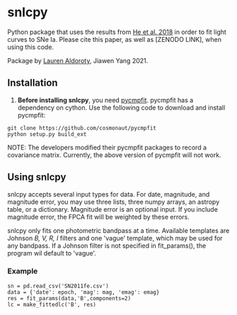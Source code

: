 # snlcpy
Python package that uses the results from [He et al. 2018](https://ui.adsabs.harvard.edu/abs/2018ApJ...857..110H/abstract) in order to fit light curves to SNe Ia. Please cite this paper, as well as [ZENODO LINK], when using this code. 

Package by [Lauren Aldoroty](https://laldoroty.github.io), Jiawen Yang 2021.

## Installation
1. **Before installing snlcpy**, you need [pycmpfit](https://github.com/cosmonaut/pycmpfit). pycmpfit has a dependency on cython. Use the following code to download and install pycmpfit:

```
git clone https://github.com/cosmonaut/pycmpfit
python setup.py build_ext
```

NOTE: The developers modified their pycmpfit packages to record a covariance matrix. Currently, the above version of pycmpfit will not work. 

## Using snlcpy

snlcpy accepts several input types for data. For date, magnitude, and magnitude error, you may use three lists, three numpy arrays, an astropy table, or a dictionary. Magnitude error is an optional input. If you include magnitude error, the FPCA fit will be weighted by these errors. 

snlcpy only fits one photometric bandpass at a time. Available templates are Johnson *B, V, R, I* filters and one 'vague' template, which may be used for any bandpass. If a Johnson filter is not specified in fit_params(), the program wil default to 'vague'. 

### Example

```
sn = pd.read_csv('SN2011fe.csv')
data = {'date': epoch, 'mag': mag, 'emag': emag}
res = fit_params(data,'B',components=2)
lc = make_fittedlc('B', res)
```
